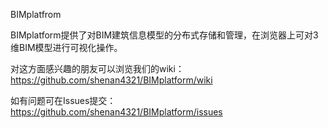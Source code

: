BIMplatfrom

BIMplatform提供了对BIM建筑信息模型的分布式存储和管理，在浏览器上可对3维BIM模型进行可视化操作。   

对这方面感兴趣的朋友可以浏览我们的wiki： https://github.com/shenan4321/BIMplatform/wiki    

如有问题可在Issues提交： https://github.com/shenan4321/BIMplatform/issues  
